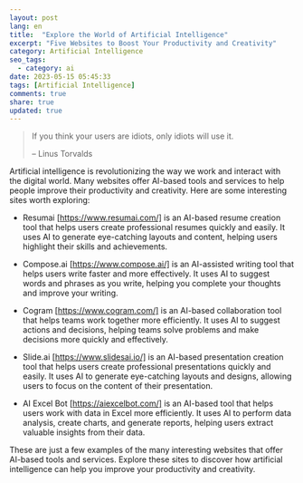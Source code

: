 ```yaml
---
layout: post
lang: en
title:  "Explore the World of Artificial Intelligence"
excerpt: "Five Websites to Boost Your Productivity and Creativity"
category: Artificial Intelligence
seo_tags:
  - category: ai
date: 2023-05-15 05:45:33
tags: [Artificial Intelligence]
comments: true
share: true
updated: true
---
```

  
> If you think your users are idiots, only idiots will use it.
>
> – Linus Torvalds

Artificial intelligence is revolutionizing the way we work and interact with the digital world. Many websites offer AI-based tools and services to help people improve their productivity and creativity. Here are some interesting sites worth exploring:

* Resumai [https://www.resumai.com/] is an AI-based resume creation tool that helps users create professional resumes quickly and easily. It uses AI to generate eye-catching layouts and content, helping users highlight their skills and achievements.


* Compose.ai [https://www.compose.ai/] is an AI-assisted writing tool that helps users write faster and more effectively. It uses AI to suggest words and phrases as you write, helping you complete your thoughts and improve your writing.



* Cogram [https://www.cogram.com/] is an AI-based collaboration tool that helps teams work together more efficiently. It uses AI to suggest actions and decisions, helping teams solve problems and make decisions more quickly and effectively.

* Slide.ai [https://www.slidesai.io/] is an AI-based presentation creation tool that helps users create professional presentations quickly and easily. It uses AI to generate eye-catching layouts and designs, allowing users to focus on the content of their presentation.

* AI Excel Bot [https://aiexcelbot.com/] is an AI-based tool that helps users work with data in Excel more efficiently. It uses AI to perform data analysis, create charts, and generate reports, helping users extract valuable insights from their data.

These are just a few examples of the many interesting websites that offer AI-based tools and services. Explore these sites to discover how artificial intelligence can help you improve your productivity and creativity.